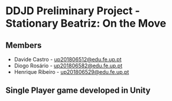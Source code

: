# DDJD Preliminary Project - Stationary Beatriz: On the Move

## Members
- Davide Castro - up201806512@edu.fe.up.pt
- Diogo Rosário - up201806582@edu.fe.up.pt
- Henrique Ribeiro - up201806529@edu.fe.up.pt

## Single Player game developed in Unity
